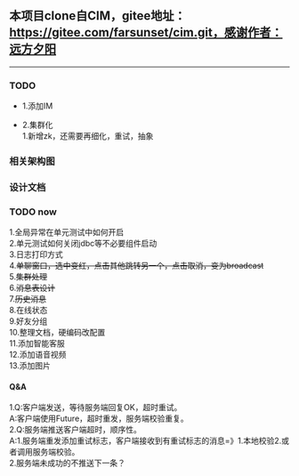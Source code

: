## 本项目clone自CIM，gitee地址：https://gitee.com/farsunset/cim.git，感谢作者：远方夕阳 

***

### TODO  
- 1.添加IM  

- 2.集群化   
1.新增zk，还需要再细化，重试，抽象  


### 相关架构图  

### 设计文档


### TODO now
1.全局异常在单元测试中如何开启  
2.单元测试如何关闭jdbc等不必要组件启动  
3.日志打印方式    
4.~~单聊窗口，选中变红，点击其他跳转另一个，点击取消，变为broadcast~~  
5.~~集群处理~~    
6.~~消息表设计~~    
7.~~历史消息~~    
8.在线状态  
9.好友分组  
10.整理文档，硬编码改配置  
11.添加智能客服  
12.添加语音视频  
13.添加图片  

#### Q&A
1.Q:客户端发送，等待服务端回复OK，超时重试。  
  A:客户端使用Future，超时重发，服务端校验重复。  
2.Q:服务端推送客户端超时，顺序性。  
  A:1.服务端重发添加重试标志，客户端接收到有重试标志的消息=》1.本地校验2.或者调用服务端校验。  
    2.服务端未成功的不推送下一条？  

  